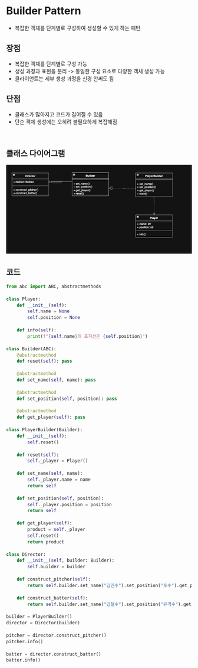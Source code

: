 # Builder Pattern

- 복잡한 객체를 단계별로 구성하여 생성할 수 있게 하는 패턴

## 장점

- 복잡한 객체를 단계별로 구성 가능
- 생성 과정과 표현을 분리 -> 동일한 구성 요소로 다양한 객체 생성 가능
- 클라이언트는 세부 생성 과정을 신경 안써도 됨

## 단점

- 클래스가 많아지고 코드가 길어질 수 있음
- 단순 객체 생성에는 오히려 불필요하게 복잡해짐

<br>

## 클래스 다이어그램

![img](/img/builder.png)

## 코드
```py
from abc import ABC, abstractmethods

class Player:
    def __init__(self):
        self.name = None
        self.position = None

    def info(self):
        print(f"{self.name}의 포지션은 {self.position}")

class Builder(ABC):
    @abstractmethod
    def reset(self): pass

    @abstractmethod
    def set_name(self, name): pass

    @abstractmethod
    def set_position(self, position): pass

    @abstractmethod
    def get_player(self): pass

class PlayerBuilder(Builder):
    def __init__(self):
        self.reset()

    def reset(self):
        self._player = Player()

    def set_name(self, name):
        self._player.name = name
        return self

    def set_position(self, position):
        self._player.position = position
        return self

    def get_player(self):
        product = self._player
        self.reset()
        return product

class Director:
    def __init__(self, builder: Builder):
        self.builder = builder

    def construct_pitcher(self):
        return self.builder.set_name("김민수").set_position("투수").get_player()

    def construct_batter(self):
        return self.builder.set_name("김철수").set_position("유격수").get_player()

builder = PlayerBuilder()
director = Director(builder)

pitcher = director.construct_pitcher()
pitcher.info()

batter = director.construct_batter()
batter.info()
```
